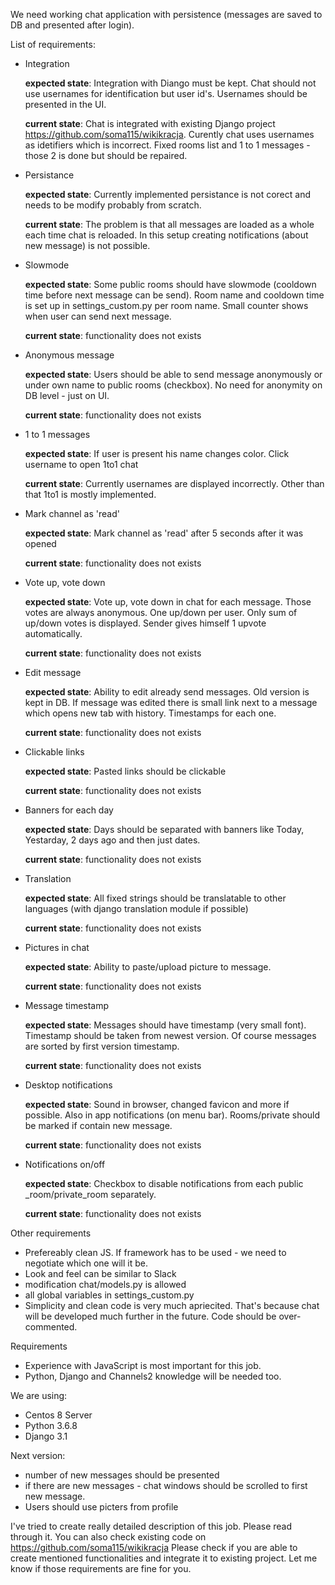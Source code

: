We need working chat application with persistence (messages are saved to DB and presented after login).


List of requirements:

- Integration

    **expected state**: Integration with Diango must be kept. Chat should not use usernames for identification but user id's. Usernames should be presented in the UI. 

    **current state**: Chat is integrated with existing Django project https://github.com/soma115/wikikracja. Curently chat uses usernames as idetifiers which is incorrect. Fixed rooms list and 1 to 1 messages - those 2 is done but should be repaired.


- Persistance

    **expected state**: Currently implemented persistance is not corect and needs to be modify probably from scratch.

    **current state**: The problem is that all messages are loaded as a whole each time chat is reloaded. In this setup creating notifications (about new message) is not possible.


- Slowmode

    **expected state**: Some public rooms should have slowmode (cooldown time before next message can be send). Room name and cooldown time is set up in settings_custom.py per room name. Small counter shows when user can send next message.
    
    **current state**: functionality does not exists


- Anonymous message

    **expected state**: Users should be able to send message anonymously or under own name to public rooms (checkbox). No need for anonymity on DB level - just on UI. 
    
    **current state**: functionality does not exists


- 1 to 1 messages

    **expected state**: If user is present his name changes color. Click username to open 1to1 chat
    
    **current state**: Currently usernames are displayed incorrectly. Other than that 1to1 is mostly implemented.

- Mark channel as 'read'

    **expected state**: Mark channel as 'read' after 5 seconds after it was opened
    
    **current state**: functionality does not exists


- Vote up, vote down

    **expected state**: Vote up, vote down in chat for each message. Those votes are always anonymous. One up/down per user. Only sum of up/down votes is displayed. Sender gives himself 1 upvote automatically.
    
    **current state**: functionality does not exists


- Edit message

    **expected state**: Ability to edit already send messages. Old version is kept in DB. If message was edited there is small link next to a message which opens new tab with history. Timestamps for each one.
    
    **current state**: functionality does not exists


- Clickable links

    **expected state**: Pasted links should be clickable

    **current state**: functionality does not exists


- Banners for each day

    **expected state**: Days should be separated with banners like Today, Yestarday, 2 days ago and then just dates.
    
    **current state**: functionality does not exists


- Translation

    **expected state**: All fixed strings should be translatable to other languages (with django translation module if possible)

    **current state**: functionality does not exists


- Pictures in chat

    **expected state**: Ability to paste/upload picture to message.

    **current state**: functionality does not exists


- Message timestamp

    **expected state**: Messages should have timestamp (very small font). Timestamp should be taken from newest version. Of course messages are sorted by first version timestamp.

    **current state**: functionality does not exists


- Desktop notifications

    **expected state**: Sound in browser, changed favicon and more if possible. Also in app notifications (on menu bar). Rooms/private should be marked if contain new message.

    **current state**: functionality does not exists


- Notifications on/off

    **expected state**: Checkbox to disable notifications from each public _room/private_room separately.

    **current state**: functionality does not exists
    

Other requirements
- Prefereably clean JS. If framework has to be used - we need to negotiate which one will it be.
- Look and feel can be similar to Slack
- modification chat/models.py is allowed
- all global variables in settings_custom.py
- Simplicity and clean code is very much apriecited. That's because chat will be developed much further in the future. Code should be over-commented.

Requirements
- Experience with JavaScript is most important for this job. 
- Python, Django and Channels2 knowledge will be needed too.

We are using:
- Centos 8 Server
- Python 3.6.8
- Django 3.1




Next version:
- number of new messages should be presented
- if there are new messages - chat windows should be scrolled to first new message.
- Users should use picters from profile





I've tried to create really detailed description of this job. Please read through it.
You can also check existing code on https://github.com/soma115/wikikracja
Please check if you are able to create mentioned functionalities and integrate it to existing project.
Let me know if those requirements are fine for you.